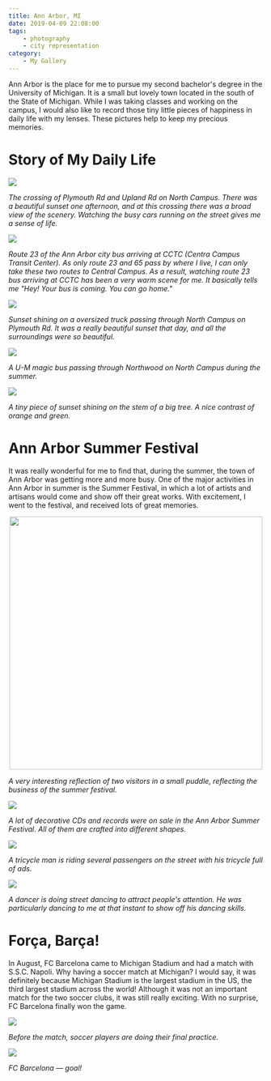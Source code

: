 ```yaml
---
title: Ann Arbor, MI
date: 2019-04-09 22:08:00
tags: 
    - photography 
    - city representation
category: 
    - My Gallery
---
```


Ann Arbor is the place for me to pursue my second bachelor's degree in the University of Michigan. It is a small but lovely town located in the south of the State of Michigan. While I was taking classes and working on the campus, I would also like to record those tiny little pieces of happiness in daily life with my lenses. These pictures help to keep my precious memories.

<!-- more -->

# Story of My Daily Life

![](/images/DSC01860.jpg)

*The crossing of Plymouth Rd and Upland Rd on North Campus. There was a beautiful sunset one afternoon, and at this crossing there was a broad view of the scenery. Watching the busy cars running on the street gives me a sense of life.*

![](/images/190905_RZH4923.jpg)

*Route 23 of the Ann Arbor city bus arriving at CCTC (Centra Campus Transit Center). As only route 23 and 65 pass by where I live, I can only take these two routes to Central Campus. As a result, watching route 23 bus arriving at CCTC has been a very warm scene for me. It basically tells me "Hey! Your bus is coming. You can go home."*

![](/images/190905_RZH4937.jpg)

*Sunset shining on a oversized truck passing through North Campus on Plymouth Rd. It was a really beautiful sunset that day, and all the surroundings were so beautiful.*

![](/images/RZH4586A190807.jpg)

*A U-M magic bus passing through Northwood on North Campus during the summer.*

![](/images/RZH4584A190803.jpg)

*A tiny piece of sunset shining on the stem of a big tree. A nice contrast of orange and green.*

# Ann Arbor Summer Festival

It was really wonderful for me to find that, during the summer, the town of Ann Arbor was getting more and more busy. One of the major activities in Ann Arbor in summer is the Summer Festival, in which a lot of artists and artisans would come and show off their great works. With excitement, I went to the festival, and received lots of great memories.

<p align="center">
    <img src="/images/RZH4438G190722.jpg" width="500">

*A very interesting reflection of two visitors in a small puddle, reflecting the business of the summer festival.*

![](/images/RZH4419B190722.jpg)

*A lot of decorative CDs and records were on sale in the Ann Arbor Summer Festival. All of them are crafted into different shapes.*

![](/images/RZH4464J190722.jpg)

*A tricycle man is riding several passengers on the street with his tricycle full of ads.*

![](/images/RZH4482K190722.jpg)

*A dancer is doing street dancing to attract people's attention. He was particularly dancing to me at that instant to show off his dancing skills.*

# Força, Barça! 

In August, FC Barcelona came to Michigan Stadium and had a match with S.S.C. Napoli. Why having a soccer match at Michigan? I would say, it was definitely because Michigan Stadium is the largest stadium in the US, the third largest stadium across the world! Although it was not an important match for the two soccer clubs, it was still really exciting. With no surprise, FC Barcelona finally won the game.

![](/images/RZH4644190812A.jpg)

*Before the match, soccer players are doing their final practice.*

![](/images/RZH4770190812C.jpg)

*FC Barcelona &mdash; goal!*
